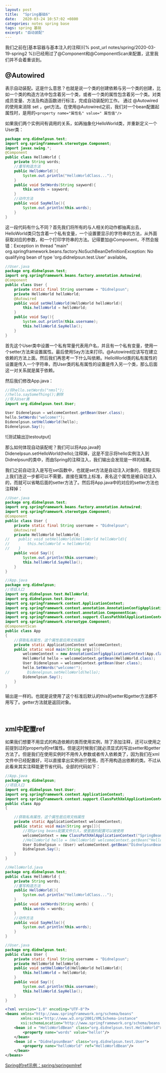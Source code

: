 ```yaml
---
layout: post
title:  "Spring基础6"
date:   2020-03-24 10:57:02 +0800
categories: notes spring base
tags: spring 基础
excerpt: "自动装配"
---
```


我们之前在[基本容器与基本注入的注释]({% post_url notes/spring/2020-03-19-spring2 %})已经用过了@Component和@ComponentScan来配置，这里我们并不会着重谈到。

## @Autowired

表示自动装配。这是什么意思？也就是说一个类的创建依赖与另一个类的创建，比如一个类的构造方法中包含着另一个类，或者一个类的属性包含着另一个类。对类成员变量、方法及构造函数进行标注，完成自动装配的工作。 通过 @Autowired的使用来消除 set ，get方法。在使用@Autowired之前，我们对一个bean配置起属性时，是用的`<property name="属性名" value=" 属性值"/>`

如果我们两个实例间有调用的关系，如再抽象化HelloWorld类，并重新定义一个User类：

```java
package org.didnelpsun.test;
import org.springframework.stereotype.Component;
import javax.swing.*;
@Component
public class HelloWorld {
    private String words;
    //重写构造方法
    public HelloWorld(){
        System.out.println("HelloWorldClass...");
    }
    public void SetWords(String sayword){
        this.words = sayword;
    }
    //动作方法
    public void SayHello(){
        System.out.println(this.words);
    }
}
```

这一段代码有什么不同？首先我们将所有的与人相关的动作都抽离出去，HelloWorld类只包含着一个私有变量，一个设置要显示的字符串的方法，从外面获取对应的参数，和一个打印字符串的方法。记得要加@Component，不然会报错：Exception in thread "main" org.springframework.beans.factory.NoSuchBeanDefinitionException: No qualifying bean of type 'org.didnelpsun.test.User' available。

```java
//User.java
package org.didnelpsun.test;
import org.springframework.beans.factory.annotation.Autowired;
@Component
public class User {
    private static final String username = "Didnelpsun";
    private HelloWorld helloWorld;
    @Autowired
    public void setHelloWorld(HelloWorld helloWorld){
        this.helloWorld = helloWorld;
    }
    public void Say(){
        System.out.println(this.username);
        this.helloWorld.SayHello();
    }
}
```

首先这个User类中设置一个私有常量代表用户名，并且有一个私有变量，使用一个setter方法来设置属性。最后使用Say方法来打印。@Autowired应该写在建立依赖的方法上面。然后我们再思考一下什么叫依赖。HelloWorld类的私有属性的设置是传入一个字符串，而User类的私有属性的设置是传入另一个类，那么后面这一对关系就是属于依赖。

然后我们修改App.java：

```java
//将hello.setWords("nmsl");
//hello.saySomeThing();删除
//导入User类
import org.didnelpsun.test.User;

User Didenelpsun = welcomeContext.getBean(User.class);
hello.SetWords("welcome!");
Didenelpsun.setHelloWorld(hello);
Didenelpsun.Say();
```

![测试输出][testoutput]

那么如何体现自动装配呢？我们可以将App.java的Didenelpsun.setHelloWorld(hello);注释掉，这是不显示将hello实例注入到Didnelpsun的类中，而由Spring的注释注入，我们输出会发现是一样的结果。

我们之前自动注入是写在set函数中，也就是set方法是自动注入对象的，但是实际上我们连这一步都可以不需要。直接在属性上标准，表名这个属性是被自动注入的，而就可以省略后面的setter方法了。然后将App.java中的对应的setter方法也注释掉：

```java
//User.java
package org.didnelpsun.test;
import org.springframework.beans.factory.annotation.Autowired;
import org.springframework.stereotype.Component;
@Component
public class User {
    private static final String username = "Didnelpsun";
    @Autowired
    private HelloWorld helloWorld;
//    public void setHelloWorld(HelloWorld helloWorld){
//        this.helloWorld = helloWorld;
//    }
    public void Say(){
        System.out.println(this.username);
        this.helloWorld.SayHello();
    }
}
```

```java
//App.java
package org.didnelpsun;
//项目入口
import org.didnelpsun.test.HelloWorld;
import org.didnelpsun.test.User;
import org.springframework.context.ApplicationContext;
import org.springframework.context.annotation.AnnotationConfigApplicationContext;
import org.springframework.context.annotation.ComponentScan;
import org.springframework.context.support.ClassPathXmlApplicationContext;
import org.springframework.stereotype.Component;
@ComponentScan
public class App
{
    //获取私有属性，这个属性是应用文档属性
    private static ApplicationContext welcomeContext;
    public static void main(String args[]){
        welcomeContext = new AnnotationConfigApplicationContext(App.class);
        HelloWorld hello = welcomeContext.getBean(HelloWorld.class);
        User Didenelpsun = welcomeContext.getBean(User.class);
        hello.SetWords("welcome!");
//        Didenelpsun.setHelloWorld(hello);
        Didenelpsun.Say();
    }
}
```

输出是一样的。也就是说使用了这个标准后默认的this的setter和getter方法都不用写了。getter方法就是返回对象。

&emsp;

## xml中配置ref

如果我们想要不用显式的构造依赖的类而使用实例，除了添加注释，还可以使用之前提到过的property的ref属性。但是这时候我们就必须显式的写出setter和getter方法了。但是我们在使用实例时不用传入参数或者传入依赖类了，因为我们在xml文件中已经配置好，可以直接拿出实例进行使用，而不用构造出依赖的类。不过从此看来其实注释能更节省代码。全部的代码如下：

```java
//App.java
package org.didnelpsun;
//项目入口
import org.didnelpsun.test.User;
import org.springframework.context.ApplicationContext;
import org.springframework.context.support.ClassPathXmlApplicationContext;
public class App
{

    //获取私有属性，这个属性是应用文档属性
    private static ApplicationContext welcomeContext;
    public static void main(String args[]){
        //将Spring beans配置文件引入，使里面的配置可以被使用
        welcomeContext = new ClassPathXmlApplicationContext("SpringBeans.xml");
        //HelloWorld hello = (HelloWorld) welcomeContext.getBean("HelloWorldBean");
        User Didnelpsun = (User) welcomeContext.getBean("DidnelpsunBean");
        Didnelpsun.Say();
    }
}
```

```java
//HelloWorld.java
package org.didnelpsun.test;
public class HelloWorld {
    private String words;
    //重写构造方法
    public HelloWorld(){
        System.out.println("HelloWorldClass...");
    }
    public void setWords(String words) {
        this.words = words;
    }
    //动作方法
    public void SayHello(){
        System.out.println(this.words);
    }
}
```

```java
//User.java
package org.didnelpsun.test;
public class User {
    private static final String username = "Didnelpsun";
    private HelloWorld helloWorld;
    public void setHelloWorld(HelloWorld helloWorld){
        this.helloWorld = helloWorld;
    }
    public void Say(){
        System.out.println(this.username);
        this.helloWorld.SayHello();
    }
}
```

```xml
<?xml version="1.0" encoding="UTF-8"?>
<beans xmlns="http://www.springframework.org/schema/beans"
       xmlns:xsi="http://www.w3.org/2001/XMLSchema-instance"
       xsi:schemaLocation="http://www.springframework.org/schema/beans http://www.springframework.org/schema/beans/spring-beans.xsd">
    <bean id = "HelloWorldBean" class="org.didnelpsun.test.HelloWorld">
        <property name="words" value="hello!"/>
    </bean>
    <bean id = "DidnelpsunBean" class="org.didnelpsun.test.User">
        <property name="helloWorld" ref="HelloWorldBean"/>
    </bean>
</beans>
```

[Spring的ref示例：spring/springxmlref](https://github.com/Didnelpsun/notes/tree/master/spring/springxmlref)

